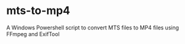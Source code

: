 # mts-to-mp4
A Windows Powershell script to convert MTS files to MP4 files using FFmpeg and ExifTool
